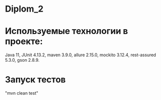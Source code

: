 #  Diplom_2
#  Используемые технологии в проекте:
Java 11, JUnit 4.13.2, maven 3.9.0, allure 2.15.0, mockito 3.12.4, rest-assured 5.3.0, gson 2.8.9.
#  Запуск тестов
"mvn clean test"
 
 
